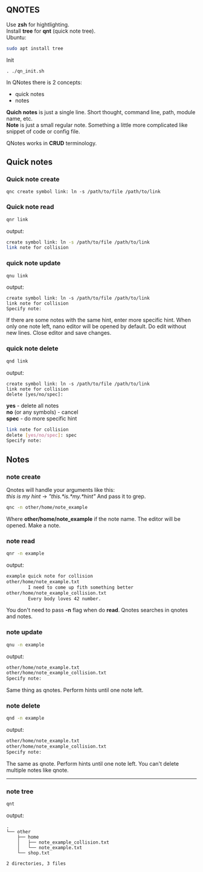 ## QNOTES

Use __zsh__ for hightlighting.  
Install __tree__ for __qnt__ (quick note tree).  
Ubuntu:
``` bash
sudo apt install tree
```
Init
```
. ./qn_init.sh
```

In QNotes there is 2 concepts:
 * quick notes
 * notes

__Quich notes__ is just a single line. Short thought, command line, path, module name, etc.  
__Note__ is just a small regular note. Something a little more complicated like snippet of code or config file.  

QNotes works in __CRUD__ terminology.

## Quick notes 
### __Quick note create__
```
qnc create symbol link: ln -s /path/to/file /path/to/link
```
### __Quick note read__  
``` bash
qnr link 
```
output:
``` bash
create symbol link: ln -s /path/to/file /path/to/link
link note for collision
```

### __quick note update__

``` bash
qnu link 
```

output:
```
create symbol link: ln -s /path/to/file /path/to/link
link note for collision
Specify note:
```
If there are some notes with the same hint, enter more specific hint. When only one note left, nano editor will be opened by default. Do edit without new lines. Close editor and save changes.  

### __quick note delete__

``` bash
qnd link 
```

output:
```
create symbol link: ln -s /path/to/file /path/to/link
link note for collision
delete [yes/no/spec]:  
``` 

__yes__ - delete all notes  
__no__ (or any symbols) - cancel  
__spec__ - do more specific hint   

``` bash
link note for collision
delete [yes/no/spec]: spec
Specify note: 
```

## Notes
### __note create__
Qnotes will handle your arguments like this:  
*this is my hint* -> *"this.\*is.\*my.\*hint"*
And pass it to grep.

``` bash
qnc -n other/home/note_example
```
Where __other/home/note_example__ if the note name.
The editor will be opened. Make a note.

### __note read__
``` bash
qnr -n example
```
output:
``` bash
example quick note for collision
other/home/note_example.txt
        I need to come up fith something better
other/home/note_example_collision.txt
        Every body loves 42 number.
```
You don't need to pass __-n__ flag when do __read__. Qnotes searches in qnotes and notes.  

### __note update__
``` bash
qnu -n example
```
output:
``` bash
other/home/note_example.txt
other/home/note_example_collision.txt
Specify note: 
```
Same thing as qnotes. Perform hints until one note left.

### __note delete__  
``` bash
qnd -n example
```
output:
``` bash
other/home/note_example.txt
other/home/note_example_collision.txt
Specify note:
```
The same as qnote. Perform hints until one note left. You can't delete multiple notes like qnote.

___
### __note tree__  
``` bash
qnt
```
output:
```
.
└── other
    ├── home
    │   ├── note_example_collision.txt
    │   └── note_example.txt
    └── shop.txt

2 directories, 3 files
```


